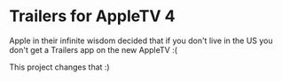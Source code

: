 # Trailers for AppleTV 4
Apple in their infinite wisdom decided that if you don't live in the US you don't get a Trailers app on the new AppleTV :(

This project changes that :)
